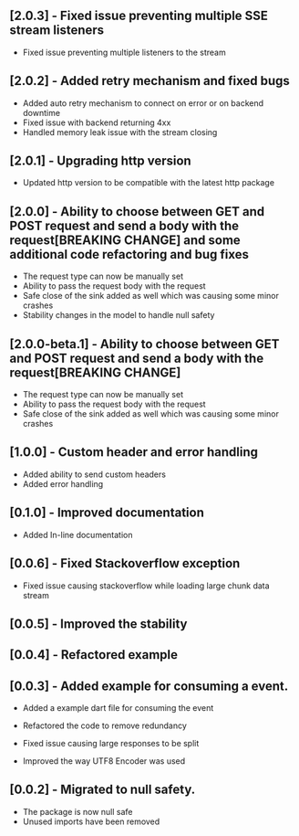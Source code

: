 ## [2.0.3] - Fixed issue preventing multiple SSE stream listeners

* Fixed issue preventing multiple listeners to the stream

## [2.0.2] - Added retry mechanism and fixed bugs

* Added auto retry mechanism to connect on error or on backend downtime
* Fixed issue with backend returning 4xx
* Handled memory leak issue with the stream closing

## [2.0.1] - Upgrading http version

* Updated http version to be compatible with the latest http package

## [2.0.0] - Ability to choose between GET and POST request and send a body with the request[BREAKING CHANGE] and some additional code refactoring and bug fixes

* The request type can now be manually set
* Ability to pass the request body with the request
* Safe close of the sink added as well which was causing some minor crashes
* Stability changes in the model to handle null safety

## [2.0.0-beta.1] - Ability to choose between GET and POST request and send a body with the request[BREAKING CHANGE]

* The request type can now be manually set
* Ability to pass the request body with the request
* Safe close of the sink added as well which was causing some minor crashes

## [1.0.0] - Custom header and error handling

* Added ability to send custom headers
* Added error handling

## [0.1.0] - Improved documentation

* Added In-line documentation

## [0.0.6] - Fixed Stackoverflow exception

* Fixed issue causing stackoverflow while loading large chunk data stream

## [0.0.5] - Improved the stability

## [0.0.4] - Refactored example

## [0.0.3] - Added example for consuming a event.

* Added a example dart file for consuming the event
* Refactored the code to remove redundancy

* Fixed issue causing large responses to be split
* Improved the way UTF8 Encoder was used

## [0.0.2] - Migrated to null safety.

* The package is now null safe
* Unused imports have been removed




















